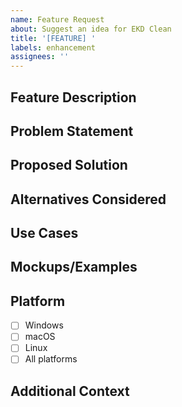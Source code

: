 ```yaml
---
name: Feature Request
about: Suggest an idea for EKD Clean
title: '[FEATURE] '
labels: enhancement
assignees: ''
---
```


## Feature Description
<!-- A clear and concise description of the feature you'd like to see -->

## Problem Statement
<!-- Is your feature request related to a problem? Please describe. -->
<!-- Example: I'm always frustrated when [...] -->

## Proposed Solution
<!-- Describe the solution you'd like -->

## Alternatives Considered
<!-- Describe any alternative solutions or features you've considered -->

## Use Cases
<!-- Describe how this feature would be used -->

## Mockups/Examples
<!-- If applicable, add mockups, wireframes, or examples -->

## Platform
<!-- Which platform(s) would this feature apply to? -->
- [ ] Windows
- [ ] macOS
- [ ] Linux
- [ ] All platforms

## Additional Context
<!-- Add any other context or screenshots about the feature request here -->
